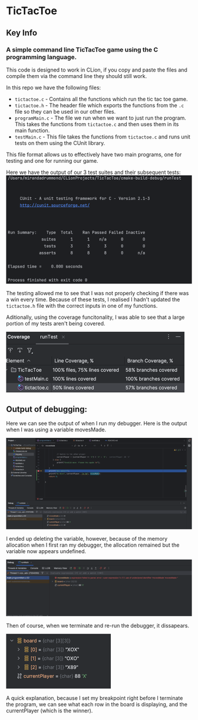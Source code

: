 # TicTacToe
## Key Info
### A simple command line TicTacToe game using the C programming language.

This code is designed to work in CLion, if you copy and paste the files and compile them via the command line they should still work.

In this repo we have the following files:

* `tictactoe.c` - Contains all the functions which run the tic tac toe game.
* `tictactoe.h` - The header file which exports the functions from the `.c` file so they can be used in our other files.
* `programMain.c` - The file we run when we want to just run the program. This takes the functions from `tictactoe.c` and then uses them in its main function.
* `testMain.c` - This file takes the functions from `tictactoe.c` and runs unit tests on them using the CUnit library.

This file format allows us to effectively have two main programs, one for testing and one for running our game.

Here we have the output of our 3 test suites and their subsequent tests:
![img.png](img/img.png)

The testing allowed me to see that I was not properly checking if there was a win every time. Because of these tests, I realised I hadn't updated the `tictactoe.h` file with the correct inputs in one of my functions.

Aditionally, using the coverage funcitonality, I was able to see that a large portion of my tests aren't being covered.

![img.png](img/img_4.png)

## Output of debugging:

Here we can see the output of when I run my debugger. Here is the output when I was using a variable movesMade.

![img_1.png](img/img_1.png)

I ended up deleting the variable, however, because of the memory allocation when I first ran my debugger, the allocation remained but the variable now appears undefined.

![img.png](img/img_2.png)

Then of course, when we terminate and re-run the debugger, it dissapears.

![img.png](img/img_3.png)

A quick explanation, because I set my breakpoint right before I terminate the program, we can see what each row in the board is displaying, and the currentPlayer (which is the winner).
